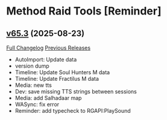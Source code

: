 # Method Raid Tools [Reminder]

## [v65.3](https://github.com/m33shoq/ExRT_Reminder/tree/v65.3) (2025-08-23)
[Full Changelog](https://github.com/m33shoq/ExRT_Reminder/compare/v65.2...v65.3) [Previous Releases](https://github.com/m33shoq/ExRT_Reminder/releases)

- AutoImport: Update data  
- version dump  
- Timeline: Update Soul Hunters M data  
- Timeline: Update Fractilus M data  
- Media: new tts  
- Dev: save missing TTS strings between sessions  
- Media: add Salhadaar map  
- WASync: fix error  
- Reminder: add typecheck to RGAPI:PlaySound  
